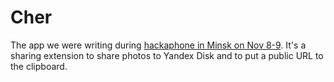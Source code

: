 # Cher

The app we were writing during [hackaphone in Minsk on Nov 8-9](http://hackaphone.ru/city/minsk-2/). It's a sharing extension to share photos to Yandex Disk and to put a public URL to the clipboard.
